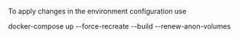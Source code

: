 To apply changes in the environment configuration use 

docker-compose up --force-recreate --build --renew-anon-volumes


